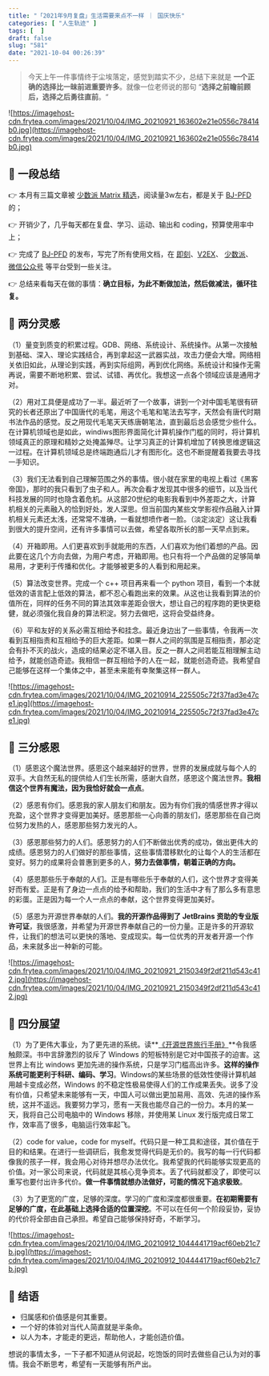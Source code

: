 ```yaml
---
title: "「2021年9月复盘」生活需要来点不一样 ｜ 国庆快乐"
categories: [ "人生轨迹" ]
tags: [  ]
draft: false
slug: "581"
date: "2021-10-04 00:26:39"
---
```


> 今天上午一件事情终于尘埃落定，感觉到踏实不少，总结下来就是 **一个正确的选择比一昧前进重要许多**。就像一位老师说的那句 “**选择之前瞻前顾后，选择之后勇往直前**。“
> 

![https://imagehost-cdn.frytea.com/images/2021/10/04/IMG_20210921_163602e21e0556c78414b0.jpg](https://imagehost-cdn.frytea.com/images/2021/10/04/IMG_20210921_163602e21e0556c78414b0.jpg)

## 👀 一段总结

👉  本月有三篇文章被 [少数派 Matrix 精选](https://sspai.com/u/frytea)，阅读量3w左右，都是关于 [BJ-PFD](https://bjpfd.frytea.com) 的；

👉  开销少了，几乎每天都在复盘、学习、运动、输出和 coding，预算使用率中上；

👉  完成了 [BJ-PFD](https://bjpfd.frytea.com) 的发布，写完了所有使用文档，在 [即刻](https://web.okjike.com/originalPost/61489791c55ce50010dddfa1)、[V2EX](https://www.v2ex.com/t/803102#reply2)、 [少数派](https://sspai.com/post/68738)、 [微信公众号](http://mp.weixin.qq.com/s?__biz=MzIwNzk1NzMzNw==&mid=2247485516&idx=1&sn=99e49c1ddce36d95b7a30c6fdcf64dd6&chksm=970b347aa07cbd6c1f68eb0d063c532ec3662427f882b6cf36db10a5dd8ce02610bd94a0014f#rd) 等平台受到一些关注。

👉  总结来看每天在做的事情：**确立目标，为此不断做加法，然后做减法，循环往复。**

## 🤔 两分灵感

（1）量变到质变的积累过程。GDB、网络、系统设计、系统操作。从第一次接触到基础、深入、理论实践结合，再到拿起这一武器实战，攻击力便会大增。网络相关依旧如此，从理论到实践，再到实际组网，再到优化网络。系统设计和操作无需再说，需要不断地积累、尝试、试错、再优化。我想这一点各个领域应该是通用才对。

（2）用对工具便是成功了一半。最近听了一个故事，讲到一个对中国毛笔很有研究的长者还原出了中国唐代的毛笔，用这个毛笔和笔法去写字，天然会有唐代时期书法作品的感觉。反之用现代毛笔天天练唐朝笔法，直到最后总会感觉少些什么。在计算机领域也是如此，windiws图形界面简化计算机操作门槛的同时，将计算机领域真正的原理和精妙之处掩盖殚尽。让学习真正的计算机增加了转换思维逻辑这一过程。在计算机领域总是终端跑通后儿才有图形化。这也不断提醒着我要去寻找一手知识。

（3）我们无法看到自己理解范围之外的事情。很小就在家里的电视上看过《黑客帝国》，那时的我只看到了虫子和人。再次会看才发现其中很多的细节，以及当代科技发展的同时也隐含着危机。从这部20世纪的电影我看到中外差距之大，计算机相关的元素融入的恰到好处，发人深思。但当前国内某些文学影视作品融入计算机相关元素还太浅，还常常不准确，一看就想喷作者一脸。（淡定淡定）这让我看到很大的提升空间，还有许多事情可以去做，希望各取所长的那一天早点到来。

（4）开箱即用。人们更喜欢到手就能用的东西，人们喜欢为他们着想的产品。因此要在这几个方向去做，为用户考虑，开箱即用。也只有将一个产品做的足够简单易用，才更利于传播和优化。才能够被更多的人看到和用起来。

（5）算法改变世界。完成一个 c++ 项目再来看一个 python 项目，看到一个本就低效的语言配上低效的算法，都不忍心看跑出来的效果。从这也让我看到算法的价值所在，同样的任务不同的算法其效率差距会很大，想让自己的程序跑的更快更稳健，就必须强化我自身的算法积淀。努力去做吧，这将会受益终身。

（6）平和友好的关系必需互相给予和挂念。最近身边出了一些事情，令我再一次看到互相指责和互相给予的巨大差距。如果一群人之间的氛围是互相指责，那必定会有扑不灭的战火，造成的结果必定不堪入目。反之一群人之间若能互相理解主动给予，就能创造奇迹。我相信一群互相给予的人在一起，就能创造奇迹。我希望自己能够在这样一个集体之中，甚至未来能有幸聚集这样一群人。

![https://imagehost-cdn.frytea.com/images/2021/10/04/IMG_20210914_225505c72f37fad3e47ce1.jpg](https://imagehost-cdn.frytea.com/images/2021/10/04/IMG_20210914_225505c72f37fad3e47ce1.jpg)

## 🙏 三分感恩

（1）感恩这个魔法世界。感恩这个越来越好的世界，世界的发展成就与每个人的双手。大自然无私的提供给人们生长所需，感谢大自然，感恩这个魔法世界。**我相信这个世界有魔法，因为我恰好就会一点点**。

（2）感恩有你们。感恩我的家人朋友们和朋友。因为有你们我的情感世界才得以充盈，这个世界才变得更加美好。感恩那些一心向善的朋友们，感恩那些在自己岗位努力发热的人，感恩那些努力发光的人。

（3）感恩那些努力的人们。感恩努力的人们不断做出优秀的成功，做出更伟大的成绩。感恩努力的人们做好的那些事情，这些事情潜移默化的让每个人的生活都在变好。努力的成果将会普惠到更多的人，**努力去做事情，朝着正确的方向。**

（4）感恩那些乐于奉献的人们。正是有哪些乐于奉献的人们，这个世界才变得美好而有爱。正是有了身边一点点的给予和帮助，我们的生活中才有了那么多有意思的彩蛋。正是因为每一个人一点点的奉献，这个世界变得更加美好。

（5）感恩为开源世界奉献的人们。**我的开源作品得到了 JetBrains 资助的专业版许可证**，我很感激，并希望为开源世界奉献自己的一份力量。正是许多的开源软件，让我们的想法可以更快的落地、变成现实。每一位优秀的开发者开源一个作品，未来就多出一种新的可能。

![https://imagehost-cdn.frytea.com/images/2021/10/04/IMG_20210921_2150349f2df211d543c412.jpg](https://imagehost-cdn.frytea.com/images/2021/10/04/IMG_20210921_2150349f2df211d543c412.jpg)

## 🔭 四分展望

（1）为了更伟大事业，为了更先进的系统。读**[《开源世界旅行手册》](https://i.linuxtoy.org/docs/guide/)**令我感触颇深。书中言辞激烈的驳斥了 Windows 的短板特别是它对中国孩子的迫害。这世界上有比 windows 更加先进的操作系统，只是学习门槛高出许多。**这样的操作系统可能更利于科研、编码、学习**。Windows的某些场景的低效性使得计算机越用越卡变成必然，Windows 的不稳定性极易使得人们的工作成果丢失。说多了没有价值，只希望未来能够有一天，中国人可以做出更加易用、高效、先进的操作系统，这并不遥远。我要努力学习，愿有一天我也能尽自己的一份力。本月的某一天，我将自己公司电脑中的 Windows 移除，并使用某 Linux 发行版完成日常工作，效率高了很多，电脑运行效率起飞。

（2）code for value，code for myself。代码只是一种工具和途径，其价值在于目的和结果。在进行一些调研后，我愈发觉得代码是无价的。我写的每一行代码都像我的孩子一样，我会用心对待并想尽办法优化。我希望我的代码能够实现更高的价值。对一家公司来说，代码就是其核心竞争资本。丢了代码就都没了，即使可以重写也要付出许多代价。**做一件事情就想办法做好，可能的情况下追求极致**。

（3）为了更宽的广度，足够的深度。学习的广度和深度都很重要。**在初期需要有足够的广度，在此基础上选择合适的位置深挖**。不可以在任何一个阶段妥协，妥协的代价将全部由自己承担。希望自己能够保持好奇，不断学习。

![https://imagehost-cdn.frytea.com/images/2021/10/04/IMG_20210912_1044441719acf60eb21c7b.jpg](https://imagehost-cdn.frytea.com/images/2021/10/04/IMG_20210912_1044441719acf60eb21c7b.jpg)

## 🧭  结语

- 归属感和价值感是何其重要。
- 一个好的体验对当代人简直就是半条命。
- 以人为本，才能走的更远，帮助他人，才能创造价值。

想说的事情太多，一下子都不知道从何说起，吃饱饭的同时去做些自己认为对的事情。我会不断思考，希望有一天能够有所产出。